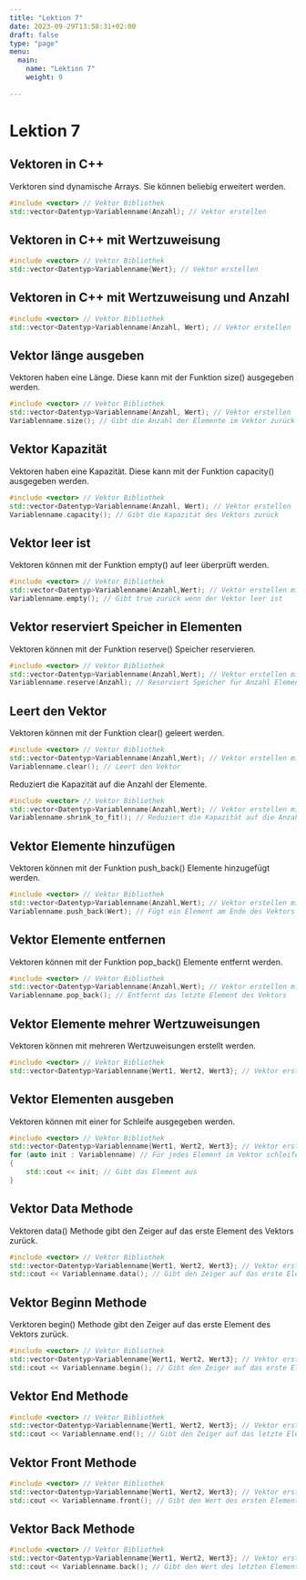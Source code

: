 ```yaml
---
title: "Lektion 7"
date: 2023-09-29T13:58:31+02:00
draft: false
type: "page"
menu: 
  main:
    name: "Lektion 7"
    weight: 9
    
---
```

# Lektion 7
## Vektoren in C++
Verktoren sind dynamische Arrays. Sie können beliebig erweitert werden.
```c++
#include <vector> // Vektor Bibliothek
std::vector<Datentyp>Variablenname(Anzahl); // Vektor erstellen
```
## Vektoren in C++ mit Wertzuweisung

```c++
#include <vector> // Vektor Bibliothek
std::vector<Datentyp>Variablenname{Wert}; // Vektor erstellen
```
## Vektoren in C++ mit Wertzuweisung und Anzahl

```c++
#include <vector> // Vektor Bibliothek
std::vector<Datentyp>Variablenname(Anzahl, Wert); // Vektor erstellen
```

## Vektor länge ausgeben
Vektoren haben eine Länge. Diese kann mit der Funktion size() ausgegeben werden.
```c++
#include <vector> // Vektor Bibliothek
std::vector<Datentyp>Variablenname(Anzahl, Wert); // Vektor erstellen
Variablenname.size(); // Gibt die Anzahl der Elemente im Vektor zurück
```
## Vektor Kapazität
Vektoren haben eine Kapazität. Diese kann mit der Funktion capacity() ausgegeben werden.
```c++
#include <vector> // Vektor Bibliothek
std::vector<Datentyp>Variablenname(Anzahl, Wert); // Vektor erstellen
Variablenname.capacity(); // Gibt die Kapazität des Vektors zurück
```
## Vektor leer ist
Vektoren können mit der Funktion empty() auf leer überprüft werden.

```c++
#include <vector> // Vektor Bibliothek
std::vector<Datentyp>Variablenname(Anzahl,Wert); // Vektor erstellen mit Anzahl und Wert
Variablenname.empty(); // Gibt true zurück wenn der Vektor leer ist
```
## Vektor reserviert Speicher in Elementen
Vektoren können mit der Funktion reserve() Speicher reservieren.

```c++
#include <vector> // Vektor Bibliothek
std::vector<Datentyp>Variablenname(Anzahl,Wert); // Vektor erstellen mit Anzahl und Wert
Variablenname.reserve(Anzahl); // Reserviert Speicher für Anzahl Elemente
```
## Leert den Vektor
Vektoren können mit der Funktion clear() geleert werden.

```c++
#include <vector> // Vektor Bibliothek
std::vector<Datentyp>Variablenname(Anzahl,Wert); // Vektor erstellen mit Anzahl und Wert
Variablenname.clear(); // Leert den Vektor
```
Reduziert die Kapazität auf die Anzahl der Elemente.
```c++
#include <vector> // Vektor Bibliothek
std::vector<Datentyp>Variablenname(Anzahl,Wert); // Vektor erstellen mit Anzahl und Wert
Variablenname.shrink_to_fit(); // Reduziert die Kapazität auf die Anzahl der Elemente
```
## Vektor Elemente hinzufügen
Vektoren können mit der Funktion push_back() Elemente hinzugefügt werden.

```c++
#include <vector> // Vektor Bibliothek
std::vector<Datentyp>Variablenname(Anzahl,Wert); // Vektor erstellen mit Anzahl und Wert
Variablenname.push_back(Wert); // Fügt ein Element am Ende des Vektors hinzu
```
## Vektor Elemente entfernen
Vektoren können mit der Funktion pop_back() Elemente entfernt werden.

```c++
#include <vector> // Vektor Bibliothek
std::vector<Datentyp>Variablenname(Anzahl,Wert); // Vektor erstellen mit Anzahl und Wert
Variablenname.pop_back(); // Entfernt das letzte Element des Vektors
```
## Vektor Elemente mehrer Wertzuweisungen
Vektoren können mit mehreren Wertzuweisungen erstellt werden.
```c++
#include <vector> // Vektor Bibliothek
std::vector<Datentyp>Variablenname{Wert1, Wert2, Wert3}; // Vektor erstellen mit mehreren Wertzuweisungen von 3 Elementen
```
## Vektor Elementen ausgeben
Vektoren können mit einer for Schleife ausgegeben werden.
```c++
#include <vector> // Vektor Bibliothek
std::vector<Datentyp>Variablenname{Wert1, Wert2, Wert3}; // Vektor erstellen mit mehreren Wertzuweisungen von 3 Elementen
for (auto init : Variablenname) // Für jedes Element im Vektor schleife durchlaufen
{
    std::cout << init; // Gibt das Element aus
}
```
## Vektor Data Methode
Vektoren data() Methode gibt den Zeiger auf das erste Element des Vektors zurück.
```c++
#include <vector> // Vektor Bibliothek
std::vector<Datentyp>Variablenname{Wert1, Wert2, Wert3}; // Vektor erstellen mit mehreren Wertzuweisungen von 3 Elementen
std::cout << Variablenname.data(); // Gibt den Zeiger auf das erste Element des Vektors zurück
```
## Vektor Beginn Methode
Verktoren begin() Methode gibt den Zeiger auf das erste Element des Vektors zurück.
```c++
#include <vector> // Vektor Bibliothek
std::vector<Datentyp>Variablenname{Wert1, Wert2, Wert3}; // Vektor erstellen mit mehreren Wertzuweisungen von 3 Elementen
std::cout << Variablenname.begin(); // Gibt den Zeiger auf das erste Element des Vektors zurück aus
```
## Vektor End Methode
```c++
#include <vector> // Vektor Bibliothek
std::vector<Datentyp>Variablenname{Wert1, Wert2, Wert3}; // Vektor erstellen mit mehreren Wertzuweisungen von 3 Elementen
std::cout << Variablenname.end(); // Gibt den Zeiger auf das letzte Element des Vektors zurück
```
## Vektor Front Methode
```c++
#include <vector> // Vektor Bibliothek
std::vector<Datentyp>Variablenname{Wert1, Wert2, Wert3}; // Vektor erstellen mit mehreren Wertzuweisungen von 3 Elementen
std::cout << Variablenname.front(); // Gibt den Wert des ersten Elements des Vektors zurück aus
```
## Vektor Back Methode
```c++
#include <vector> // Vektor Bibliothek
std::vector<Datentyp>Variablenname{Wert1, Wert2, Wert3}; // Vektor erstellen mit mehreren Wertzuweisungen von 3 Elementen
std::cout << Variablenname.back(); // Gibt den Wert des letzten Elements des Vektors zurück aus
```

